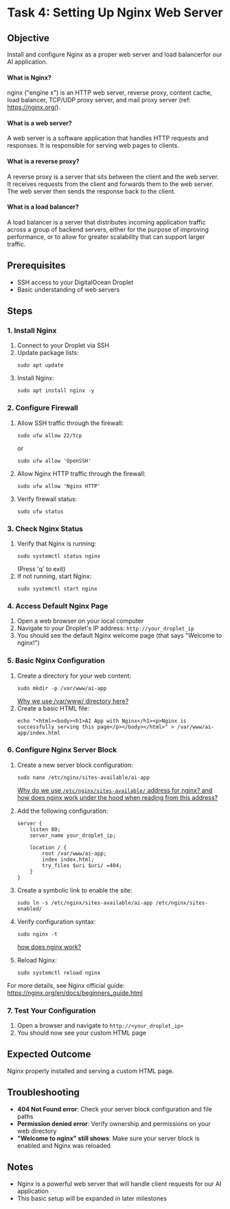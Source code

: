 # Task 4: Setting Up Nginx Web Server

## Objective
Install and configure Nginx as a proper web server and load balancerfor our AI application.

#### What is Nginx?
nginx ("engine x") is an HTTP web server, reverse proxy, content cache, load balancer, TCP/UDP proxy server, and mail proxy server (ref: https://nginx.org/).

#### What is a web server?
A web server is a software application that handles HTTP requests and responses. It is responsible for serving web pages to clients.

#### What is a reverse proxy?
A reverse proxy is a server that sits between the client and the web server. It receives requests from the client and forwards them to the web server. The web server then sends the response back to the client.

#### What is a load balancer?
A load balancer is a server that distributes incoming application traffic across a group of backend servers, either for the purpose of improving performance, or to allow for greater scalability that can support larger traffic.


## Prerequisites
- SSH access to your DigitalOcean Droplet
- Basic understanding of web servers

## Steps

### 1. Install Nginx
1. Connect to your Droplet via SSH
2. Update package lists:
   ```
   sudo apt update
   ```
3. Install Nginx:
   ```
   sudo apt install nginx -y
   ```

### 2. Configure Firewall
1. Allow SSH traffic through the firewall:
   ```
   sudo ufw allow 22/tcp
   ```
   or
   ```
   sudo ufw allow 'OpenSSH'
   ```
2. Allow Nginx HTTP traffic through the firewall:
   ```
   sudo ufw allow 'Nginx HTTP'
   ```
3. Verify firewall status:
   ```
   sudo ufw status
   ```

### 3. Check Nginx Status
1. Verify that Nginx is running:
   ```
   sudo systemctl status nginx
   ```
   (Press 'q' to exit)
2. If not running, start Nginx:
   ```
   sudo systemctl start nginx
   ```

### 4. Access Default Nginx Page
1. Open a web browser on your local computer
2. Navigate to your Droplet's IP address: `http://your_droplet_ip`
3. You should see the default Nginx welcome page (that says "Welcome to nginx!")

### 5. Basic Nginx Configuration
1. Create a directory for your web content:
   ```
   sudo mkdir -p /var/www/ai-app
   ```
   [Why we use /var/www/ directory here?](https://chatgpt.com/share/6826ed8e-8ce8-8010-8d0e-48ee8145a113)
2. Create a basic HTML file:
   ```
   echo "<html><body><h1>AI App with Nginx</h1><p>Nginx is successfully serving this page</p></body></html>" > /var/www/ai-app/index.html
   ```

### 6. Configure Nginx Server Block
1. Create a new server block configuration:
   ```
   sudo nano /etc/nginx/sites-available/ai-app
   ```
   [Why do we use `/etc/nginx/sites-available/` address for nginx? and how does nginx work under the hood when reading from this address?](https://chatgpt.com/share/6826ee9e-776c-8010-bcb2-fb99d2c59720)


2. Add the following configuration:
   ```
   server {
       listen 80;
       server_name your_droplet_ip;
       
       location / {
           root /var/www/ai-app;
           index index.html;
           try_files $uri $uri/ =404;
       }
   }
   ```
3. Create a symbolic link to enable the site:
   ```
   sudo ln -s /etc/nginx/sites-available/ai-app /etc/nginx/sites-enabled/
   ```
4. Verify configuration syntax:
   ```
   sudo nginx -t
   ```
   [how does nginx work?](https://chatgpt.com/share/6829503c-0150-8010-892c-2e57254175a9)
5. Reload Nginx:
   ```
   sudo systemctl reload nginx
   ```

For more details, see Nginx official guide: https://nginx.org/en/docs/beginners_guide.html


### 7. Test Your Configuration
1. Open a browser and navigate to `http://<your_droplet_ip>`
2. You should now see your custom HTML page

## Expected Outcome
Nginx properly installed and serving a custom HTML page.


## Troubleshooting
- **404 Not Found error**: Check your server block configuration and file paths
- **Permission denied error**: Verify ownership and permissions on your web directory
- **"Welcome to nginx" still shows**: Make sure your server block is enabled and Nginx was reloaded

## Notes
- Nginx is a powerful web server that will handle client requests for our AI application
- This basic setup will be expanded in later milestones 